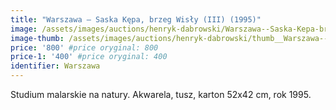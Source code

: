 ```yaml
---
title: "Warszawa – Saska Kępa, brzeg Wisły (III) (1995)"
image: /assets/images/auctions/henryk-dabrowski/Warszawa--Saska-Kepa-brzeg-Wisly-III-1995.jpg
image-thumb: /assets/images/auctions/henryk-dabrowski/thumb__Warszawa--Saska-Kepa-brzeg-Wisly-III-1995.jpg
price: '800' #price oryginal: 800
price-1: '400' #price oryginal: 400
identifier: Warszawa
---
```


Studium malarskie na natury. Akwarela, tusz, karton 52x42 cm, rok 1995.